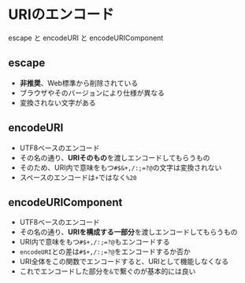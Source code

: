 # URIのエンコード

escape と encodeURI と encodeURIComponent

## escape
- **非推奨**、Web標準から削除されている
- ブラウザやそのバージョンにより仕様が異なる
- 変換されない文字がある

## encodeURI
- UTF8ベースのエンコード
- その名の通り、**URIそのもの**を渡しエンコードしてもらうもの
- そのため、URI内で意味をもつ`#$&+,/:;=?@`の文字は変換されない
- スペースのエンコードは`+`ではなく`%20`

## encodeURIComponent
- UTF8ベースのエンコード
- その名の通り、**URIを構成する一部分**を渡しエンコードしてもらうもの
- URI内で意味をもつ`#$+,/:;=?@`もエンコードする
- `encodeURI`との差は`#$+,/:;=?@`をエンコードするか否か
- URI全体をこの関数でエンコードすると、URIとして機能しなくなる
- これでエンコードした部分を`&`で繋ぐのが基本的には良い
